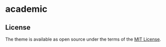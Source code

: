 # academic


## License

The theme is available as open source under the terms of the [MIT License](https://opensource.org/licenses/MIT).
